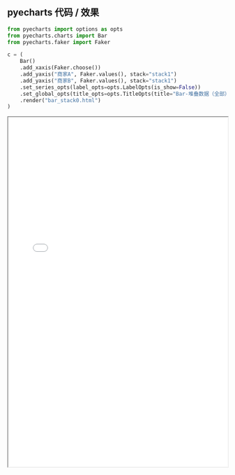 
## pyecharts 代码 / 效果

```python
from pyecharts import options as opts
from pyecharts.charts import Bar
from pyecharts.faker import Faker

c = (
    Bar()
    .add_xaxis(Faker.choose())
    .add_yaxis("商家A", Faker.values(), stack="stack1")
    .add_yaxis("商家B", Faker.values(), stack="stack1")
    .set_series_opts(label_opts=opts.LabelOpts(is_show=False))
    .set_global_opts(title_opts=opts.TitleOpts(title="Bar-堆叠数据（全部）"))
    .render("bar_stack0.html")
)

```

<iframe width="100%" height="800px" src="/pyecharts/Bar/bar_stack0.html"></iframe>
